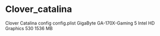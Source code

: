# Clover_catalina
Clover Catalina config
config.plist 
GigaByte GA-170X-Gaming 5
Intel HD Graphics 530 1536 MB
